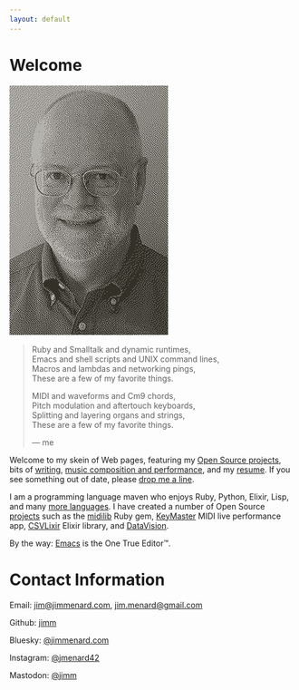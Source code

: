 ```yaml
---
layout: default
---
```


# Welcome

<img
  src="images/jim-dithered.png"
  class="texthead"
  alt="Dithered headshot"
  title="Me, dithered"
/>

> Ruby and Smalltalk and dynamic runtimes,  
> Emacs and shell scripts and UNIX command lines,  
> Macros and lambdas and networking pings,  
> These are a few of my favorite things.
>
> MIDI and waveforms and Cm9 chords,  
> Pitch modulation and aftertouch keyboards,  
> Splitting and layering organs and strings,  
> These are a few of my favorite things.
>
> &mdash; me

Welcome to my skein of Web pages, featuring my
[Open Source projects](/projects/), bits of [writing](/writing),
[music composition and performance](music.html), and my
[resume](Jim_Menard_resume.html). If you see something out of date, please
[drop me a line](mailto:jim@jimmenard.com).

I am a programming language maven who enjoys Ruby, Python, Elixir,
Lisp, and many [more languages](/Jim_Menard_resume.html#technical-skills). I have created a
number of Open Source [projects](/projects/) such as the
[midilib](https://github.com/jimm/midilib) Ruby gem,
[KeyMaster](https://github.com/jimm/keymaster) MIDI live performance app,
[CSVLixir](https://github.com/jimm/csvlixir) Elixir library, and
[DataVision](https://github.com/jimm/datavision).

By the way: [Emacs](/emacs_tips.html) is the One True Editor&trade;.

# Contact Information

Email:
[jim@jimmenard.com](mailto:jim@jimmenard.com),
[jim.menard@gmail.com](mailto:jim.menard@gmail.com)

Github:
<a rel="me" href="https://github.com/jimm">jimm</a>

Bluesky:
<a rel="me" href="https://bsky.app/profile/jimmenard.com">@jimmenard.com</a>

Instagram:
<a rel="me" href="https://www.instagram.com/jmenard42/">@jmenard42</a>

Mastodon:
<a rel="me" href="https://sunny.garden/@jimm">@jimm</a>
